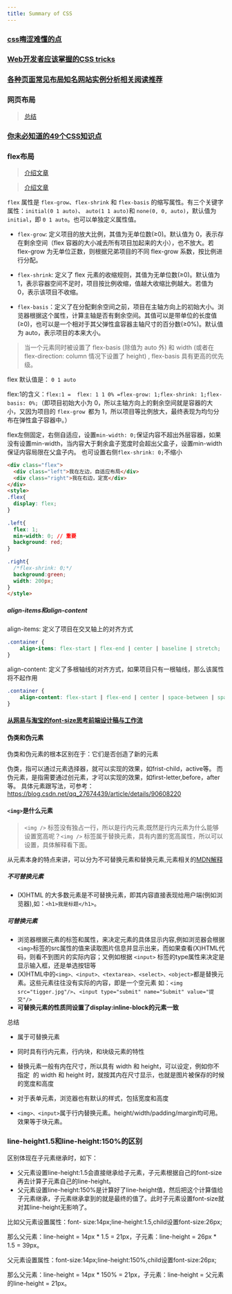 ```yaml
---
title: Summary of CSS
---
```


### [css晦涩难懂的点](https://juejin.cn/post/6888102016007176200)

### [Web开发者应该掌握的CSS tricks](https://lhammer.cn/You-need-to-know-css/#/zh-cn/)

### [各种页面常见布局知名网站实例分析相关阅读推荐](https://www.sweet-kk.top/css-layout)

### 网页布局
> [总结](https://www.zhihu.com/question/21775016/answer/1358336033)

### [你未必知道的49个CSS知识点](https://juejin.im/post/6844903902123393032)

### flex布局
> [介绍文章](https://zhuanlan.zhihu.com/p/25303493)

> [介绍文章](https://juejin.im/post/6866914148387651592)

`flex` 属性是 `flex-grow`、`flex-shrink` 和 `flex-basis` 的缩写属性。有三个关键字属性：`initial(0 1 auto)`、 `auto(1 1 auto)`和 `none(0, 0, auto)`，默认值为 `initial`，即 `0 1 auto`。也可以单独定义属性值。

- `flex-grow`: 定义项目的放大比例，其值为无单位数(≥0)。默认值为 0，表示存在剩余空间（flex 容器的大小减去所有项目加起来的大小），也不放大。若 flex-grow 为无单位正数，则根据兄弟项目的不同 flex-grow 系数，按比例进行分配。

- `flex-shrink`: 定义了 flex 元素的收缩规则，其值为无单位数(≥0)。默认值为 1，表示容器空间不足时，项目按比例收缩，值越大收缩比例越大。若值为 0，表示该项目不收缩。

- `flex-basis`：定义了在分配剩余空间之前，项目在主轴方向上的初始大小。浏览器根据这个属性，计算主轴是否有剩余空间。其值可以是带单位的长度值(≥0)，也可以是一个相对于其父弹性盒容器主轴尺寸的百分数(≥0%)。默认值为 auto，表示项目的本来大小。

> 当一个元素同时被设置了 flex-basis (除值为 auto 外) 和 width (或者在 flex-direction: column 情况下设置了 height) , flex-basis 具有更高的优先级。

flex 默认值是： `0 1 auto`

flex:1的含义：`flex:1 =  flex: 1 1 0% =flex-grow: 1;flex-shrink: 1;flex-basis: 0%;`（即项目初始大小为 0，所以主轴方向上的剩余空间就是容器的大小，又因为项目的 `flex-grow `都为 1，所以项目等比例放大，最终表现为均匀分布在弹性盒子容器中。）



flex左侧固定，右侧自适应，设置`min-width: 0;`保证内容不超出外层容器，如果没有设置min-width，当内容大于剩余盒子宽度时会超出父盒子，设置min-width保证内容局限在父盒子内。
也可设置右侧`flex-shrink: 0;`不缩小
```html
<div class="flex">
  <div class="left">我在左边，自适应布局</div>
  <div class="right">我在右边，定宽</div>
</div>
<style>
.flex{
  display: flex;
}
 
.left{
  flex: 1;
  min-width: 0; // 重要
  background: red;
}
 
.right{
  /*flex-shrink: 0;*/
  background:green;
  width: 200px;
}
</style>
```
##### align-items和align-content
align-items: 定义了项目在交叉轴上的对齐方式
```css
.container {
    align-items: flex-start | flex-end | center | baseline | stretch;
}
```
align-content: 定义了多根轴线的对齐方式，如果项目只有一根轴线，那么该属性将不起作用
```css
.container {
    align-content: flex-start | flex-end | center | space-between | space-around | stretch;
}
```
#### [从网易与淘宝的font-size思考前端设计稿与工作流](https://www.cnblogs.com/lyzg/p/4877277.html)

#### 伪类和伪元素

伪类和伪元素的根本区别在于：它们是否创造了新的元素

伪类，指可以通过元素选择器，就可以实现的效果，如frist-child，active等。 而伪元素，是指需要通过创元素，才可以实现的效果，如first-letter,before，after等。
具体元素跟写法，可参考：<https://blog.csdn.net/qq_27674439/article/details/90608220>

#### `<img>`是什么元素

> `<img />` 标签没有独占一行，所以是行内元素;既然是行内元素为什么能够设置宽高呢？`<img />` 标签属于替换元素，具有内置的宽高属性，所以可以设置，具体解释看下面。

从元素本身的特点来讲，可以分为不可替换元素和替换元素,元素相关的[MDN解释](https://developer.mozilla.org/zh-CN/docs/Web/CSS/Replaced_element)

##### 不可替换元素
- (X)HTML 的大多数元素是不可替换元素，即其内容直接表现给用户端(例如浏览器),如：`<h1>我是标题</h1>`。

##### 可替换元素

- 浏览器根据元素的标签和属性，来决定元素的具体显示内容,例如浏览器会根据 `<img>`标签的src属性的值来读取图片信息并显示出来，而如果查看(X)HTML代码，则看不到图片的实际内容；又例如根据 `<input>` 标签的type属性来决定是显示输入框，还是单选按钮等
- (X)HTML中的` <img>、<input>、<textarea>、<select>、<object> `都是替换元素。这些元素往往没有实际的内容，即是一个空元素
如：`<img src="tigger.jpg"/>`、`<input type="submit" name="Submit" value="提交"/>`
- **可替换元素的性质同设置了display:inline-block的元素一致**


总结
- <img>属于可替换元素
- <img>同时具有行内元素，行内块，和块级元素的特性
- 替换元素一般有内在尺寸，所以具有 width 和 height，可以设定，例如你不指定 <img> 的 width 和 height 时，就按其内在尺寸显示，也就是图片被保存的时候的宽度和高度


- 对于表单元素，浏览器也有默认的样式，包括宽度和高度
- `<img>、<input>`属于行内替换元素。height/width/padding/margin均可用。效果等于块元素。

### line-height1.5和line-height:150%的区别

区别体现在子元素继承时，如下：

- 父元素设置line-height:1.5会直接继承给子元素，子元素根据自己的font-size再去计算子元素自己的line-height。
- 父元素设置line-height:150%是计算好了line-height值，然后把这个计算值给子元素继承，子元素继承拿到的就是最终的值了。此时子元素设置font-size就对其line-height无影响了。

比如父元素设置属性：font- size:14px;line-height:1.5,child设置font-size:26px;

那么父元素：line-height = 14px * 1.5 = 21px，子元素：line-height = 26px * 1.5 = 39px。

父元素设置属性：font-size:14px;line-height:150%,child设置font-size:26px;

那么父元素：line-height = 14px * 150% = 21px，子元素：line-height = 父元素的line-height = 21px。
